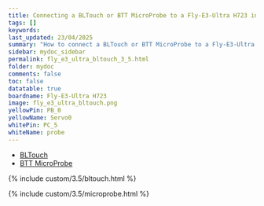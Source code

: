 ```yaml
---
title: Connecting a BLTouch or BTT MicroProbe to a Fly-E3-Ultra H723 in RRF 3.5.0 Onwards
tags: []
keywords: 
last_updated: 23/04/2025
summary: "How to connect a BLTouch or BTT MicroProbe to a Fly-E3-Ultra H723"
sidebar: mydoc_sidebar
permalink: fly_e3_ultra_bltouch_3_5.html
folder: mydoc
comments: false
toc: false
datatable: true
boardname: Fly-E3-Ultra H723
image: fly_e3_ultra_bltouch.png
yellowPin: PB_0
yellowName: Servo0
whitePin: PC_5
whiteName: probe
---
```


<ul id="profileTabs" class="nav nav-tabs">
  <li class="active"><a class="noCrossRef" href="#bltouch" data-toggle="tab">BLTouch</a></li>  
	<li><a class="noCrossRef" href="#micro" data-toggle="tab">BTT MicroProbe</a></li>
</ul>
  <div class="tab-content">
<div role="tabpanel" class="tab-pane active" id="bltouch" markdown="1">

{% include custom/3.5/bltouch.html %}

</div>

<div role="tabpanel" class="tab-pane" id="micro" markdown="1">

{% include custom/3.5/microprobe.html %}

</div>

</div>
